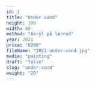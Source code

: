 ```yaml
---
id: 1
title: "Under vand"
height: 100
width: 80
method: "Akryl på lærred"
year: 2021
price: "6200"
fileName: "2021-under-vand.jpg"
medie: "painting"
draft: "false"
slug: "under-vand"
weight: "20"
---
```

